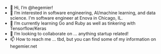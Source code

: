 - 👋 Hi, I’m @hegemier!
- 👀 I’m interested in software engineering, AI/machine learning, and data science. I'm software engineer at Enova in Chicago, IL. 
- 🌱 I’m currently learning Go and Ruby as well as tinkering with Tensorflow/Keras
- 💞️ I’m looking to collaborate on ... anything startup related!
- 📫 How to reach me ... tbd, but you can find some of my information on hegemier.net

<!---
hegemier/hegemier is a ✨ special ✨ repository because its `README.md` (this file) appears on your GitHub profile.
You can click the Preview link to take a look at your changes.
--->
